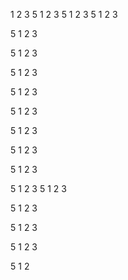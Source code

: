1
2
3
5
1
2
3
5
1
2
3
5
1
2
3

5
1
2
3

5
1
2
3

5
1
2
3

5
1
2
3

5
1
2
3

5
1
2
3

5
1
2
3

5
1
2
3

5
1
2
3
5
1
2
3

5
1
2
3

5
1
2
3

5
1
2
3

5
1
2
